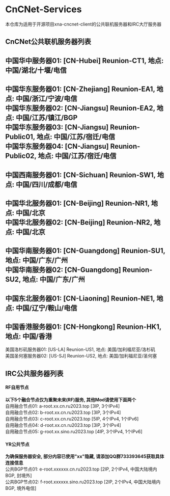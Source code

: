 # CnCNet-Services
本仓库为适用于开源项目xna-cncnet-client的公共联机服务器和IRC大厅服务器

## CnCNet公共联机服务器列表
中国华中服务器01: [CN-Hubei] Reunion-CT1, 地点: 中国/湖北/十堰/电信
---
中国华东服务器01: [CN-Zhejiang] Reunion-EA1, 地点: 中国/浙江/宁波/电信<br>
中国华东服务器02: [CN-Jiangsu] Reunion-EA2, 地点: 中国/江苏/镇江/BGP<br>
中国华东服务器03: [CN-Jiangsu] Reunion-Public01, 地点: 中国/江苏/宿迁/电信<br>
中国华东服务器04: [CN-Jiangsu] Reunion-Public02, 地点: 中国/江苏/宿迁/电信
---
中国西南服务器01: [CN-Sichuan] Reunion-SW1, 地点: 中国/四川/成都/电信
---
中国华北服务器01: [CN-Beijing] Reunion-NR1, 地点: 中国/北京<br>
中国华北服务器02: [CN-Beijing] Reunion-NR2, 地点: 中国/北京
---
中国华南服务器01: [CN-Guangdong] Reunion-SU1, 地点: 中国/广东/广州<br>
中国华南服务器02: [CN-Guangdong] Reunion-SU2, 地点: 中国/广东/广州
---
中国东北服务器01: [CN-Liaoning] Reunion-NE1, 地点: 中国/辽宁/鞍山/电信
---
中国香港服务器01: [CN-Hongkong] Reunion-HK1, 地点: 中国/香港
---
美国洛杉矶服务器01: [US-LA] Reunion-US1, 地点: 美国/加利福尼亚/洛杉矶<br>
美国圣何塞服务器02: [US-SJ] Reunion-US2, 地点: 美国/加利福尼亚/圣何塞

## IRC公共服务器列表
#### RF自用节点
**以下5个融合节点仅为重聚未来(RF)服务, 其他Mod请使用下面两个**<br>
自用融合节点01: a-root.xx.cn.ru2023.top [3IP, 3个IPv4]<br>
自用融合节点02: b-root.xx.cn.ru2023.top [3IP, 3个IPv4]<br>
自用融合节点03: c-root.xx.cn.ru2023.top [5IP, 4个IPv4, 1个IPv6]<br>
自用融合节点04: d-root.xx.cn.ru2023.top [3IP, 3个IPv4]<br>
自用融合节点05: g-root.xx.sino.ru2023.top [4IP, 3个IPv4, 1个IPv6]

#### YR公共节点
**为确保服务器安全, 部分内容已使用"xx"隐藏, 请添加QQ群733393645获取具体连接信息**<br>
公共BGP节点01: e-root.xxxxxx.cn.ru2023.top [2IP, 2个IPv4, 中国大陆境内BGP, 封境外]<br>
公共BGP节点02: f-root.xxxxxx.sino.ru2023.top [2IP, 2个IPv4, 中国大陆境内BGP, 境外电信]